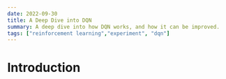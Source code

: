 ```yaml
---
date: 2022-09-30
title: A Deep Dive into DQN
summary: A deep dive into how DQN works, and how it can be improved.
tags: ["reinforcement learning","experiment", "dqn"]
---
```


# Introduction


